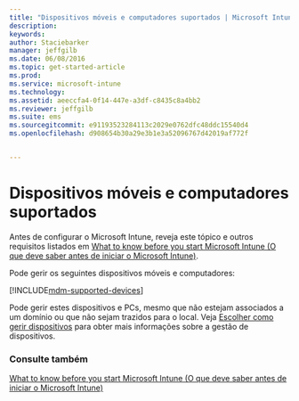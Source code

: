 ```yaml
---
title: "Dispositivos móveis e computadores suportados | Microsoft Intune"
description: 
keywords: 
author: Staciebarker
manager: jeffgilb
ms.date: 06/08/2016
ms.topic: get-started-article
ms.prod: 
ms.service: microsoft-intune
ms.technology: 
ms.assetid: aeeccfa4-0f14-447e-a3df-c8435c8a4bb2
ms.reviewer: jeffgilb
ms.suite: ems
ms.sourcegitcommit: e91193523284113c2029e0762dfc48ddc15540d4
ms.openlocfilehash: d908654b30a29e3b1e3a52096767d42019af772f


---
```


# Dispositivos móveis e computadores suportados

Antes de configurar o Microsoft Intune, reveja este tópico e outros requisitos listados em [What to know before you start Microsoft Intune (O que deve saber antes de iniciar o Microsoft Intune)](what-to-know-before-you-start-microsoft-intune.md). 

Pode gerir os seguintes dispositivos móveis e computadores:

[!INCLUDE[mdm-supported-devices](../includes/mdm-supported-devices.md)] 

Pode gerir estes dispositivos e PCs, mesmo que não estejam associados a um domínio ou que não sejam trazidos para o local. Veja [Escolher como gerir dispositivos](/Intune/get-started/choose-how-to-manage-devices) para obter mais informações sobre a gestão de dispositivos.


### Consulte também
[What to know before you start Microsoft Intune (O que deve saber antes de iniciar o Microsoft Intune)](what-to-know-before-you-start-microsoft-intune.md)


<!--HONumber=Jul16_HO2-->


